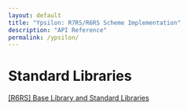 ```yaml
---
layout: default
title: "Ypsilon: R7RS/R6RS Scheme Implementation"
description: "API Reference"
permalink: /ypsilon/
---
```


# Standard Libraries

[\[R6RS\] Base Library and Standard Libraries](r6rs.html)
